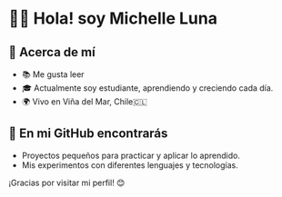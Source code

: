 # 👩‍💻 Hola! soy Michelle Luna  

## 🌟 Acerca de mí  
- 📚 Me gusta leer 
- 🎓 Actualmente soy estudiante, aprendiendo y creciendo cada día.  
- 🌍 Vivo en Viña del Mar, Chile🇨🇱  

## 🚀 En mi GitHub encontrarás  
- Proyectos pequeños para practicar y aplicar lo aprendido.  
- Mis experimentos con diferentes lenguajes y tecnologías.  

¡Gracias por visitar mi perfil! 😊

<!---
MichiLunaa/MichiLunaa is a ✨ special ✨ repository because its `README.md` (this file) appears on your GitHub profile.
You can click the Preview link to take a look at your changes.
--->
